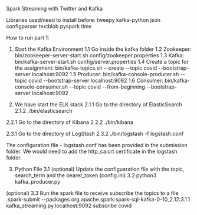 Spark Streaming with Twitter and Kafka

Libraries used/need to install before:
tweepy
kafka-python
json
configparser
textblob
pyspark
time

How to run part 1:
1. Start the Kafka Environment
1.1 Go inside the kafka folder
1.2 Zookeeper: bin/zookeeper-server-start.sh config/zookeeper.properties
1.3 Kafka: bin/kafka-server-start.sh config/server.properties
1.4 Create a topic for the assignment: bin/kafka-topics.sh --create --topic covid --bootstrap-server localhost:9092
1.5 Producer: bin/kafka-console-producer.sh --topic covid --bootstrap-server localhost:9092
1.6 Consumer: bin/kafka-console-consumer.sh --topic covid --from-beginning --bootstrap-server localhost:9092

2. We have start the ELK stack
2.1.1 Go to the directory of ElasticSearch
2.1.2 ./bin/elasticsearch

2.2.1 Go to the directory of Kibana
2.2.2 ./bin/kibana

2.3.1 Go to the directory of LogStash
2.3.2 ./bin/logstash -f logstash.conf

The configuration file - logstash.conf has been provided in the submission folder.
We would need to add the http_ca.crt certificate in the logstash folder.

3. Python File
3.1 (optional) Update the configuaration file with the topic, search_term and the bearer_token (config.ini)
3.2 python3 kafka_producer.py

(optional)
3.3 Run the spark file to receive subscribe the topics to a file
.spark-submit --packages org.apache.spark:spark-sql-kafka-0-10_2.12:3.1.1 kafka_streaming.py localhost:9092 subscribe covid